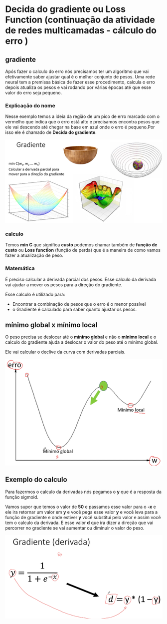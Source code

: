# Decida do gradiente ou Loss Function (continuação da atividade de redes multicamadas - cálculo do erro )

## gradiente

Após fazer o calculo do erro nós precisamos ter um algoritmo que vai efetivamente saber ajustar qual é o melhor conjunto de pesos. Uma rede neural tem a premissa básica de fazer esse procedimento, calcula o erro depois atualiza os pesos e vai rodando por várias épocas até que esse valor do erro seja pequeno.

### Explicação do nome

Nesse exemplo temos a ideia da região de um pico de erro marcado com o vermelho que indica que o erro está alto e precisamos encontra pesos que ele vai descendo até chegar na base em azul onde o erro é pequeno.Por isso ele é chamado de **Decida do gradiente**.

![alt text](../imagens/gradiente/ex1.png)

### calculo

Temos **min C** que significa **custo** podemos chamar também de **função de custo** ou **Loss function** (função de perda) que é a maneira de como vamos fazer a atualização de peso.

### Matemática

É preciso calcular a derivada parcial dos pesos. Esse calculo da derivada vai ajudar a mover os pesos para a direção do gradiente.

Esse calculo é utilizado para:

- Encontrar a combinação de pesos que o erro é o menor possível
- o Gradiente é calculado para saber quanto ajustar os pesos.

## mínimo global x mínimo local

O peso precisa se deslocar até o **mínimo global** e não o **mínimo local** e o calculo do gradiente ajuda a deslocar o valor do peso até o mínimo global.

Ele vai calcular o declive da curva com derivadas parciais.

![alt text](../imagens/gradiente/ex2.png)

## Exemplo do calculo

Para fazermos o calculo da derivadas nós pegamos o **y** que é a resposta da função sigmoid.

Vamos supor que temos o valor de **50** e passamos esse valor para o **-x** e ele ira retornar um valor em **y** e você pega esse valor **y** e você leva para a função de gradiente e onde estiver **y** você substitui pelo valor e assim você tem o calculo da derivada. E esse valor **d** que ira dizer a direção que vai percorrer no gradiente se vai aumentar ou diminuir o valor do peso.

![alt text](../imagens/gradiente/ex3.png)
